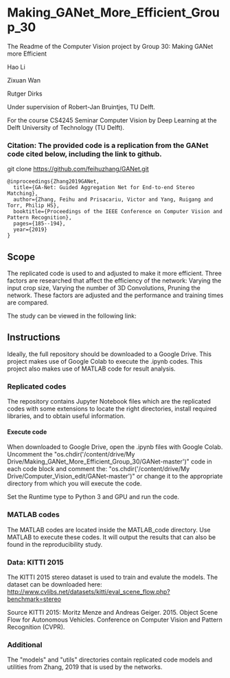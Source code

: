 # Making_GANet_More_Efficient_Group_30

The Readme of the Computer Vision project by Group 30: Making GANet more Efficient

Hao Li

Zixuan Wan

Rutger Dirks 

Under supervision of Robert-Jan Bruintjes, TU Delft.

For the course CS4245 Seminar Computer Vision by Deep Learning at the Delft University of Technology (TU Delft).

### Citation: The provided code is a replication from the GANet code cited below, including the link to github.

git clone https://github.com/feihuzhang/GANet.git

```
@inproceedings{Zhang2019GANet,
  title={GA-Net: Guided Aggregation Net for End-to-end Stereo Matching},
  author={Zhang, Feihu and Prisacariu, Victor and Yang, Ruigang and Torr, Philip HS},
  booktitle={Proceedings of the IEEE Conference on Computer Vision and Pattern Recognition},
  pages={185--194},
  year={2019}
}
```

## Scope

The replicated code is used to and adjusted to make it more efficient.
Three factors are researched that affect the efficiency of the network:
Varying the input crop size, 
Varying the number of 3D Convolutions, 
Pruning the network.
These factors are adjusted and the performance and training times are compared.

The study can be viewed in the following link: 

## Instructions

Ideally, the full repository should be downloaded to a Google Drive. 
This project makes use of Google Colab to execute the .ipynb codes.
This project also makes use of MATLAB code for result analysis. 

### Replicated codes
The repository contains Jupyter Notebook files which are the replicated codes 
with some extensions to locate the right directories, install required libraries, and to obtain useful information.

#### Execute code
When downloaded to Google Drive, open the .ipynb files with Google Colab.
Uncomment the 
"os.chdir('/content/drive/My Drive/Making_GANet_More_Efficient_Group_30/GANet-master')"
code in each code block and comment the: 
"os.chdir('/content/drive/My Drive/Computer_Vision_edit/GANet-master')"
or change it to the appropriate directory from which you will execute the code.

Set the Runtime type to Python 3 and GPU and run the code.


### MATLAB codes
The MATLAB codes are located inside the MATLAB_code directory.
Use MATLAB to execute these codes. 
It will output the results that can also be found in the reproducibility study. 

### Data: KITTI 2015
The KITTI 2015 stereo dataset is used to train and evalute the models.
The dataset can be downloaded here: http://www.cvlibs.net/datasets/kitti/eval_scene_flow.php?benchmark=stereo

Source KITTI 2015:
Moritz Menze and Andreas Geiger. 2015. Object Scene Flow for Autonomous Vehicles. Conference on Computer Vision and Pattern Recognition (CVPR).

### Additional 
The "models" and "utils" directories contain replicated code models and utilities from Zhang, 2019
that is used by the networks.
